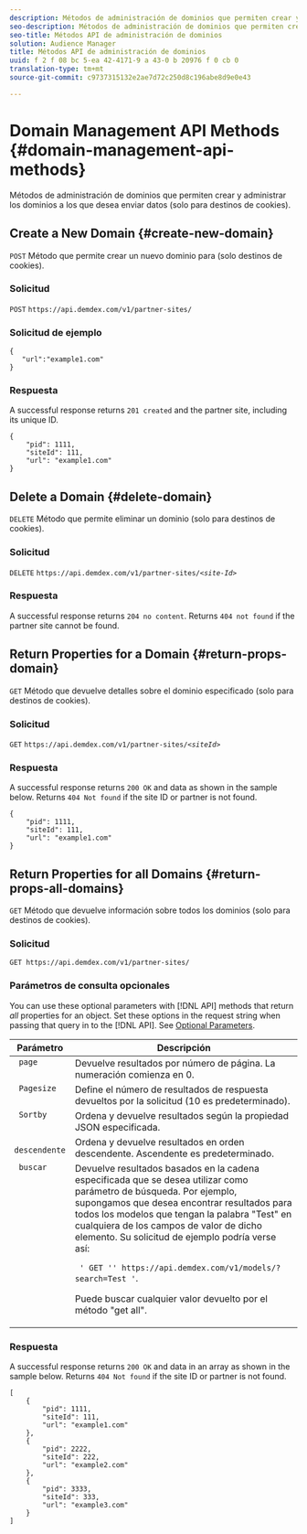 ```yaml
---
description: Métodos de administración de dominios que permiten crear y administrar los dominios a los que desea enviar datos (solo para destinos de cookies).
seo-description: Métodos de administración de dominios que permiten crear y administrar los dominios a los que desea enviar datos (solo para destinos de cookies).
seo-title: Métodos API de administración de dominios
solution: Audience Manager
title: Métodos API de administración de dominios
uuid: f 2 f 08 bc 5-ea 42-4171-9 a 43-0 b 20976 f 0 cb 0
translation-type: tm+mt
source-git-commit: c9737315132e2ae7d72c250d8c196abe8d9e0e43

---
```



# Domain Management API Methods {#domain-management-api-methods}

Métodos de administración de dominios que permiten crear y administrar los dominios a los que desea enviar datos (solo para destinos de cookies).

<!-- c_partner_site.xml -->

## Create a New Domain {#create-new-domain}

`POST` Método que permite crear un nuevo dominio para (solo destinos de cookies).

<!-- r_post_new_partner_site.xml -->

### Solicitud

`POST` `https://api.demdex.com/v1/partner-sites/`

### Solicitud de ejemplo

```
{
   "url":"example1.com"
}
```

### Respuesta

A successful response returns `201 created` and the partner site, including its unique ID.

```
{
    "pid": 1111,
    "siteId": 111,
    "url": "example1.com"
}
```

## Delete a Domain {#delete-domain}

`DELETE` Método que permite eliminar un dominio (solo para destinos de cookies).

<!-- r_delete_partner_site.xml -->

### Solicitud

`DELETE` `https://api.demdex.com/v1/partner-sites/`*`<site-Id>`*

### Respuesta

A successful response returns `204 no content`. Returns `404 not found` if the partner site cannot be found.

## Return Properties for a Domain {#return-props-domain}

`GET` Método que devuelve detalles sobre el dominio especificado (solo para destinos de cookies).

<!-- r_get_partner_site.xml -->

### Solicitud

`GET` `https://api.demdex.com/v1/partner-sites/`*`<siteId>`*

### Respuesta

A successful response returns `200 OK` and data as shown in the sample below. Returns `404 Not found` if the site ID or partner is not found.

```
{
    "pid": 1111,
    "siteId": 111,
    "url": "example1.com"
}
```

## Return Properties for all Domains {#return-props-all-domains}

`GET` Método que devuelve información sobre todos los dominios (solo para destinos de cookies).

<!-- r_get_partner_sites.xml -->

### Solicitud

`GET https://api.demdex.com/v1/partner-sites/`

### Parámetros de consulta opcionales

You can use these optional parameters with [!DNL API] methods that return *all* properties for an object. Set these options in the request string when passing that query in to the [!DNL API]. See [Optional Parameters](../../api/rest-api-main/aam-api-getting-started.md#optional-api-query-parameters).

<table id="table_B05A8EE22C9A4C72B84A8479E1AB7D0A"> 
 <thead> 
  <tr> 
   <th colname="col1" class="entry"> Parámetro </th> 
   <th colname="col2" class="entry"> Descripción </th> 
  </tr>
 </thead>
 <tbody> 
  <tr valign="top"> 
   <td colname="col1"><code> page</code> </td> 
   <td colname="col2"> Devuelve resultados por número de página. La numeración comienza en 0. </td> 
  </tr> 
  <tr valign="top"> 
   <td colname="col1"><code> Pagesize</code> </td> 
   <td colname="col2"> Define el número de resultados de respuesta devueltos por la solicitud (10 es predeterminado). </td>
  </tr>
  <tr valign="top"> 
   <td colname="col1"><code> Sortby</code> </td> 
   <td colname="col2"> Ordena y devuelve resultados según la propiedad JSON especificada. </td>
  </tr>
  <tr valign="top"> 
   <td colname="col1"><code> descendente</code> </td>
   <td colname="col2"> Ordena y devuelve resultados en orden descendente. Ascendente es predeterminado. </td>
  </tr>
  <tr valign="top">
   <td colname="col1"><code> buscar</code> </td>
   <td colname="col2">Devuelve resultados basados en la cadena especificada que se desea utilizar como parámetro de búsqueda. Por ejemplo, supongamos que desea encontrar resultados para todos los modelos que tengan la palabra "Test" en cualquiera de los campos de valor de dicho elemento. Su solicitud de ejemplo podría verse así: <p><code> ' GET '' https://api.demdex.com/v1/models/?search=Test '</code>. </p> <p>Puede buscar cualquier valor devuelto por el método "get all". </p> </td>
  </tr> 
 </tbody> 
</table>

### Respuesta

A successful response returns `200 OK` and data in an array as shown in the sample below. Returns `404 Not found` if the site ID or partner is not found.

```
[
    {
        "pid": 1111,
        "siteId": 111,
        "url": "example1.com"
    },
    {
        "pid": 2222,
        "siteId": 222,
        "url": "example2.com"
    },
    {
        "pid": 3333,
        "siteId": 333,
        "url": "example3.com"
    }
]
```
